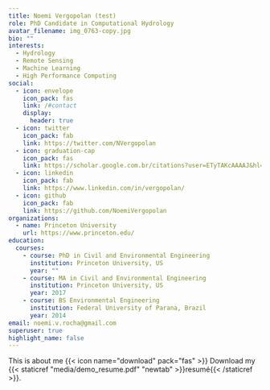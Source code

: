 ```yaml
---
title: Noemi Vergopolan (test)
role: PhD Candidate in Computational Hydrology
avatar_filename: img_0763-copy.jpg
bio: ""
interests:
  - Hydrology
  - Remote Sensing
  - Machine Learning
  - High Performance Computing
social:
  - icon: envelope
    icon_pack: fas
    link: /#contact
    display:
      header: true
  - icon: twitter
    icon_pack: fab
    link: https://twitter.com/NVergopolan
  - icon: graduation-cap
    icon_pack: fas
    link: https://scholar.google.com.br/citations?user=ETyTAKcAAAAJ&hl=en
  - icon: linkedin
    icon_pack: fab
    link: https://www.linkedin.com/in/vergopolan/
  - icon: github
    icon_pack: fab
    link: https://github.com/NoemiVergopolan
organizations:
  - name: Princeton University
    url: https://www.princeton.edu/
education:
  courses:
    - course: PhD in Civil and Environmental Engineering
      institution: Princeton University, US
      year: ""
    - course: MA in Civil and Environmental Engineering
      institution: Princeton University, US
      year: 2017
    - course: BS Environmental Engineering
      institution: Federal University of Parana, Brazil
      year: 2014
email: noemi.v.rocha@gmail.com
superuser: true
highlight_name: false
---
```

This is about me
{{< icon name="download" pack="fas" >}} Download my {{< staticref "media/demo_resume.pdf" "newtab" >}}resumé{{< /staticref >}}.
